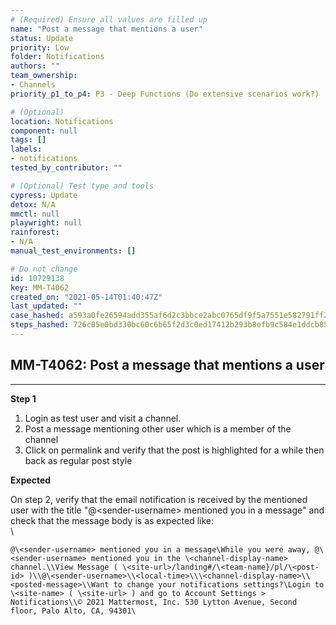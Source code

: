 ```yaml
---
# (Required) Ensure all values are filled up
name: "Post a message that mentions a user"
status: Update
priority: Low
folder: Notifications
authors: ""
team_ownership:
- Channels
priority_p1_to_p4: P3 - Deep Functions (Do extensive scenarios work?)

# (Optional)
location: Notifications
component: null
tags: []
labels:
- notifications
tested_by_contributor: ""

# (Optional) Test type and tools
cypress: Update
detox: N/A
mmctl: null
playwright: null
rainforest:
- N/A
manual_test_environments: []

# Do not change
id: 10729138
key: MM-T4062
created_on: "2021-05-14T01:40:47Z"
last_updated: ""
case_hashed: a593a0fe26594add355af6d2c3bbce2abc0765df9f5a7551e582791ff29eeeca194977ab8998545760510f94e8bf13b9
steps_hashed: 726c05e0bd330bc60c6b65f2d3c0ed17412b293b8efb9c584e1ddcb854e43354982f2771a3738e594c0595f813d4fb91
---
```


<!-- (Auto-generated) Based on frontmatter's "key" and "name" -->

## MM-T4062: Post a message that mentions a user

---

**Step 1**

1. Login as test user and visit a channel.
2. Post a message mentioning other user which is a member of the channel
3. Click on permalink and verify that the post is highlighted for a while then back as regular post style

**Expected**

On step 2, verify that the email notification is received by the mentioned user with the title "@\<sender-username> mentioned you in a message" and check that the message body is as expected like:\
\\

```
@\<sender-username> mentioned you in a message\While you were away, @\<sender-username> mentioned you in the \<channel-display-name> channel.\\View Message ( \<site-url>/landing#/\<team-name}/pl/\<post-id> )\\@\<sender-username>\\<local-time>\\\<channel-display-name>\\<posted-message>\\Want to change your notifications settings?\Login to \<site-name> ( \<site-url> ) and go to Account Settings > Notifications\\© 2021 Mattermost, Inc. 530 Lytton Avenue, Second floor, Palo Alto, CA, 94301\
```
